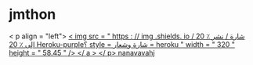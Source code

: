 # jmthon

< p align = "left"> <a href = "https://heroku.com/deploy؟template=https://github.com//roz"> < img src = " https : // img .shields. io / شارة / نشر ٪ 20 إلى ٪ 20 Heroku-purple؟ style = شارة وشعار = heroku " width = " 320 " height = " 58.45 " /> </ a > </ p>               nanavavahj
